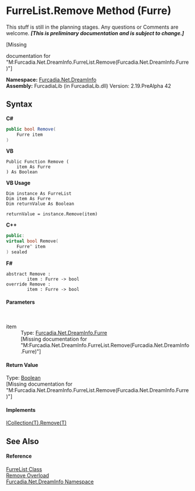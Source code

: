 # FurreList.Remove Method (Furre)
This stuff is still in the planning stages. Any questions or Comments are welcome. _**\[This is preliminary documentation and is subject to change.\]**_

\[Missing <summary> documentation for "M:Furcadia.Net.DreamInfo.FurreList.Remove(Furcadia.Net.DreamInfo.Furre)"\]

**Namespace:**&nbsp;<a href="N_Furcadia_Net_DreamInfo">Furcadia.Net.DreamInfo</a><br />**Assembly:**&nbsp;FurcadiaLib (in FurcadiaLib.dll) Version: 2.19.PreAlpha 42

## Syntax

**C#**<br />
``` C#
public bool Remove(
	Furre item
)
```

**VB**<br />
``` VB
Public Function Remove ( 
	item As Furre
) As Boolean
```

**VB Usage**<br />
``` VB Usage
Dim instance As FurreList
Dim item As Furre
Dim returnValue As Boolean

returnValue = instance.Remove(item)
```

**C++**<br />
``` C++
public:
virtual bool Remove(
	Furre^ item
) sealed
```

**F#**<br />
``` F#
abstract Remove : 
        item : Furre -> bool 
override Remove : 
        item : Furre -> bool 
```


#### Parameters
&nbsp;<dl><dt>item</dt><dd>Type: <a href="T_Furcadia_Net_DreamInfo_Furre">Furcadia.Net.DreamInfo.Furre</a><br />\[Missing <param name="item"/> documentation for "M:Furcadia.Net.DreamInfo.FurreList.Remove(Furcadia.Net.DreamInfo.Furre)"\]</dd></dl>

#### Return Value
Type: <a href="http://msdn2.microsoft.com/en-us/library/a28wyd50" target="_blank">Boolean</a><br />\[Missing <returns> documentation for "M:Furcadia.Net.DreamInfo.FurreList.Remove(Furcadia.Net.DreamInfo.Furre)"\]

#### Implements
<a href="http://msdn2.microsoft.com/en-us/library/bye7h94w" target="_blank">ICollection(T).Remove(T)</a><br />

## See Also


#### Reference
<a href="T_Furcadia_Net_DreamInfo_FurreList">FurreList Class</a><br /><a href="Overload_Furcadia_Net_DreamInfo_FurreList_Remove">Remove Overload</a><br /><a href="N_Furcadia_Net_DreamInfo">Furcadia.Net.DreamInfo Namespace</a><br />